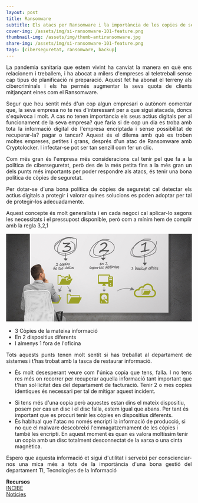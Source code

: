 ```yaml
---
layout: post
title: Ransomware
subtitle: Els atacs per Ransomware i la importància de les copies de seguretat
cover-img: /assets/img/si-ransomware-101-feature.png
thumbnail-img: /assets/img/thumb-antiransomware.jpg
share-img: /assets/img/si-ransomware-101-feature.png
tags: [ciberseguretat, ransomware, backup]
---
```


<p align="justify">La pandemia sanitaria que estem vivint ha canviat la manera en què ens relacionem i treballem, i ha abocat a milers d'empreses al teletreball sense cap tipus
de planificació ni preparació. Aquest fet ha abonat el terreny als cibercriminals i els ha permés augmentar la seva quota de clients mitjançant eines com el Ransomware.</p>

<p align="justify">Segur que heu sentit més d'un cop algun empresari o autònom comentar que, la seva empresa no te res d'interessant per a que sigui atacada, doncs s'equivoca i molt. A cas no tenen importància els seus actius digitals per al funcionament de la seva empresa? que faria si de cop un dia es troba amb tota la informació digital de l'empresa encriptada i sense possibilitat de recuperar-la? pagar o tancar?  
Aquest és el dilema amb què es troben moltes empreses, petites i grans, després d'un atac de Ransomware amb Cryptolocker. I infectar-se pot ser tan senzill com fer un clic.</p>

<p align="justify">Com més gran és l'empresa més consideracions cal tenir pel que fa a la política de ciberseguretat, però des de la més petita fins a la més gran un dels punts més importants per poder respondre als atacs, és tenir una bona política de còpies de seguretat.</p>

<p align="justify">Per dotar-se d'una bona política de còpies de seguretat cal detectar els actius digitals a protegir i valorar quines solucions es poden adoptar per tal de protegir-los adecuadamente.</p>

<p align="justify">Aquest concepte és molt generalista i en cada negoci cal aplicar-lo segons les necessitats i el pressupost disponible, però com a mínim hem de complir amb la regla 3,2,1</p>

![regla321](/assets/img/321-post.png)  
- 3 Còpies de la mateixa informació  
- En 2 dispositius diferents  
- I almenys 1 fora de l'oficina

<p align="justify">Tots aquests punts tenen molt sentit si has treballat al departament de sistemes i t'has trobat amb la tasca de restaurar informació.</p>

- <p align="justify">És molt desesperant veure com l'única copia que tens, falla. I no tens res més on recorrer per recuperar aquella informació tant important que t'han sol·licitat des del departament de facturació. Tenir 2 o mes copies identiques és necessari per tal de mitigar aquest incident.</p>  
- Si tens més d'una copia però aquestes estan dins el mateix dispositiu, posem per cas un disc i el disc falla, estem igual que abans. Per tant és important que es procuri tenir les còpies en dispositius diferents.  
- És habitual que l'atac no només encripti la informació de producció, si no que el malware descobreixi l'emmagatzemament de les còpies i també les encripti. En aquest moment és quan es valora moltíssim tenir un copia amb un disc totalment desconnectat de la xarxa o una cinta magnètica.

<p align="justify">Espero que aquesta informació et sigui d'utilitat i serveixi per conscienciar-nos una mica més a tots de la importància d'una bona gestió del departament TI, Tecnologies de la Informació</p>

**Recursos**  
[INCIBE](https://www.incibe.es/protege-tu-empresa/herramientas/politicas)  
[Noticies](https://cso.computerworld.es/cibercrimen/el-53-de-las-empresas-espanolas-fueron-victimas-de-un-ataque-de-ransomware-en-2019)
